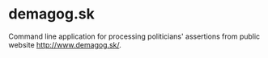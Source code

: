 # demagog.sk
Command line application for processing politicians' assertions from public website http://www.demagog.sk/.

